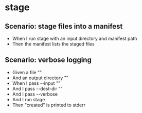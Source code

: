 # stage

## Scenario: stage files into a manifest
* When I run stage with an input directory and manifest path
* Then the manifest lists the staged files

## Scenario: verbose logging
* Given a file "<src>"
* And an output directory "<out>"
* When I pass --input "<src>"
* And I pass --dest-dir "<out>"
* And I pass --verbose
* And I run stage
* Then "created" is printed to stderr
